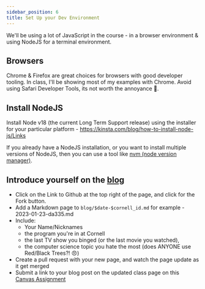 ```yaml
---
sidebar_position: 6
title: Set Up your Dev Environment
---
```


We'll be using a lot of JavaScript in the course - in a browser environment & using NodeJS for a terminal environment.

## Browsers

Chrome & Firefox are great choices for browsers with good developer tooling. In class, I'll be showing most of my examples with Chrome.
Avoid using Safari Developer Tools, its not worth the annoyance :shrug:.

## Install NodeJS
Install Node v18 (the current Long Term Support release) using the installer for your particular platform - https://kinsta.com/blog/how-to-install-node-js/Links

If you already have a NodeJS installation, or you want to install multiple versions of NodeJS, then you can use a tool like [nvm (node version manager)](https://github.com/nvm-sh/nvm).

## Introduce yourself on the [blog](/blog)
* Click on the Link to Github at the top right of the page, and click for the Fork button.
* Add a Markdown page to `blog/$date-$cornell_id.md` for example - 2023-01-23-da335.md
* Include:
  *  Your Name/Nicknames
  *  the program you're in at Cornell
  *  the last TV show you binged (or the last movie you watched),
  *  the computer science topic you hate the most (does ANYONE use Red/Black Trees?! :angry:)
* Create a pull request with your new page, and watch the page update as it get merged
* Submit a link to your blog post on the updated class page on this [Canvas Assignment](https://canvas.cornell.edu/courses/49841/assignments/482305)
